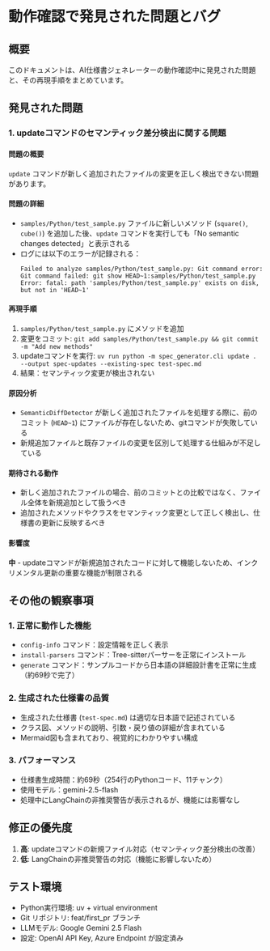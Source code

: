 # 動作確認で発見された問題とバグ

## 概要
このドキュメントは、AI仕様書ジェネレーターの動作確認中に発見された問題と、その再現手順をまとめています。

## 発見された問題

### 1. updateコマンドのセマンティック差分検出に関する問題

#### 問題の概要
`update` コマンドが新しく追加されたファイルの変更を正しく検出できない問題があります。

#### 問題の詳細
- `samples/Python/test_sample.py` ファイルに新しいメソッド (`square()`, `cube()`) を追加した後、`update` コマンドを実行しても「No semantic changes detected」と表示される
- ログには以下のエラーが記録される：
  ```
  Failed to analyze samples/Python/test_sample.py: Git command error: Git command failed: git show HEAD~1:samples/Python/test_sample.py
  Error: fatal: path 'samples/Python/test_sample.py' exists on disk, but not in 'HEAD~1'
  ```

#### 再現手順
1. `samples/Python/test_sample.py` にメソッドを追加
2. 変更をコミット: `git add samples/Python/test_sample.py && git commit -m "Add new methods"`
3. updateコマンドを実行: `uv run python -m spec_generator.cli update . --output spec-updates --existing-spec test-spec.md`
4. 結果：セマンティック変更が検出されない

#### 原因分析
- `SemanticDiffDetector` が新しく追加されたファイルを処理する際に、前のコミット (`HEAD~1`) にファイルが存在しないため、gitコマンドが失敗している
- 新規追加ファイルと既存ファイルの変更を区別して処理する仕組みが不足している

#### 期待される動作
- 新しく追加されたファイルの場合、前のコミットとの比較ではなく、ファイル全体を新規追加として扱うべき
- 追加されたメソッドやクラスをセマンティック変更として正しく検出し、仕様書の更新に反映するべき

#### 影響度
**中** - updateコマンドが新規追加されたコードに対して機能しないため、インクリメンタル更新の重要な機能が制限される

## その他の観察事項

### 1. 正常に動作した機能
- `config-info` コマンド：設定情報を正しく表示
- `install-parsers` コマンド：Tree-sitterパーサーを正常にインストール  
- `generate` コマンド：サンプルコードから日本語の詳細設計書を正常に生成（約69秒で完了）

### 2. 生成された仕様書の品質
- 生成された仕様書 (`test-spec.md`) は適切な日本語で記述されている
- クラス図、メソッドの説明、引数・戻り値の詳細が含まれている
- Mermaid図も含まれており、視覚的にわかりやすい構成

### 3. パフォーマンス
- 仕様書生成時間：約69秒（254行のPythonコード、11チャンク）
- 使用モデル：gemini-2.5-flash
- 処理中にLangChainの非推奨警告が表示されるが、機能には影響なし

## 修正の優先度

1. **高**: updateコマンドの新規ファイル対応（セマンティック差分検出の改善）
2. **低**: LangChainの非推奨警告の対応（機能に影響しないため）

## テスト環境

- Python実行環境: uv + virtual environment
- Git リポジトリ: feat/first_pr ブランチ
- LLMモデル: Google Gemini 2.5 Flash
- 設定: OpenAI API Key, Azure Endpoint が設定済み